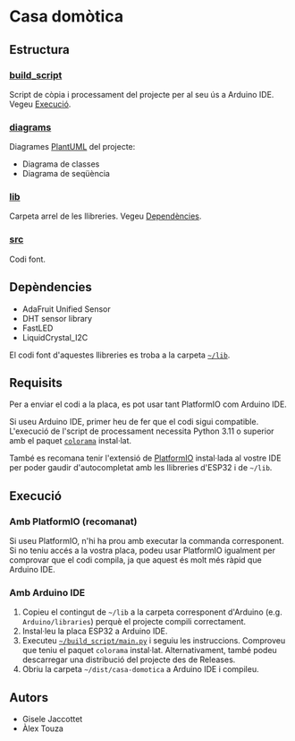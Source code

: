 # Casa domòtica

## Estructura

### [build_script](./build_script)

Script de còpia i processament del projecte per al seu ús a Arduino IDE. Vegeu [Execució](#execució).

### [diagrams](./diagrams)

Diagrames [PlantUML](https://plantuml.com/) del projecte:

- Diagrama de classes
- Diagrama de seqüència

### [lib](./lib)

Carpeta arrel de les llibreries. Vegeu [Dependències](#depèndencies).

### [src](./src)

Codi font.

## Depèndencies

- AdaFruit Unified Sensor
- DHT sensor library
- FastLED
- LiquidCrystal_I2C

El codi font d'aquestes llibreries es troba a la carpeta [`~/lib`](./lib).

## Requisits
Per a enviar el codi a la placa, es pot usar tant PlatformIO com Arduino IDE.

Si useu Arduino IDE, primer heu de fer que el codi sigui compatible. L'execució de l'script de processament necessita Python 3.11 o superior
amb el paquet [`colorama`](https://pypi.org/project/colorama/) instal·lat.

També es recomana tenir l'extensió de [PlatformIO](https://platformio.org/) instal·lada al vostre IDE per poder gaudir d'autocompletat amb
les llibreries d'ESP32 i de `~/lib`.

## Execució
### Amb PlatformIO (recomanat)
Si useu PlatformIO, n'hi ha prou amb executar la commanda corresponent. Si no teniu accés a la vostra placa, podeu usar PlatformIO igualment per
comprovar que el codi compila, ja que aquest és molt més ràpid que Arduino IDE.

### Amb Arduino IDE
1. Copieu el contingut de `~/lib` a la carpeta corresponent d'Arduino (e.g. `Arduino/libraries`) perquè el projecte
   compili correctament.
2. Instal·leu la placa ESP32 a Arduino IDE.
3. Executeu [`~/build_script/main.py`](./build_script/main.py) i seguiu les instruccions. Comproveu que teniu el
   paquet `colorama` instal·lat. Alternativament, també podeu descarregar una distribució del projecte des de Releases.
4. Obriu la carpeta `~/dist/casa-domotica` a Arduino IDE i compileu.

## Autors

- Gisele Jaccottet
- Àlex Touza
